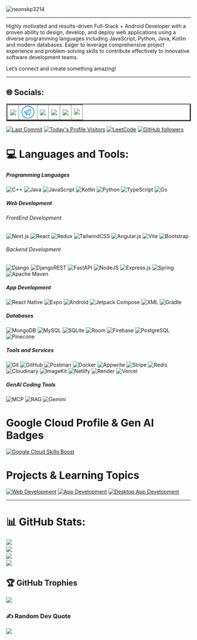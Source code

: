 
<!-- <img src="https://github.com/user-attachments/assets/86295a53-99e6-400f-ace4-ce49973570e3" alt="Image description" width="1020" height="350" /> -->
<img width="2048" height="512" alt="neonskp3214" src="https://github.com/user-attachments/assets/a4deb862-102a-440f-9043-a0eb389c1041" />

---

Highly motivated and results-driven Full-Stack + Android Developer with a proven ability to design, develop, and deploy web applications using a diverse programming languages including JavaScript, Python, Java, Kotlin and modern databases.
Eager to leverage comprehensive project experience and problem-solving skills to contribute effectively to innovative software development teams.

Let’s connect and create something amazing!

---

## 🌐 Socials:
<table border="3" radius="20">
  <td><a href="https://wa.me/7237890715" target="_blank"> <img align="center" src="https://user-images.githubusercontent.com/74038190/235294019-40007353-6219-4ec5-b661-b3c35136dd0b.gif" width="45px" /> </a></td>
  <td><a href="https://t.me/Skp3214" target="_blank"> <img align="center" src="https://github.com/AkashSingh3031/AkashSingh3031/blob/main/images/Social%20Media/telegram(color).png" width="35px" /> </a></td>
  <td><a href="https://www.linkedin.com/in/skp3214/" target="_blank"> <img align="center" src="https://user-images.githubusercontent.com/74038190/235294012-0a55e343-37ad-4b0f-924f-c8431d9d2483.gif" width="45px" /> </a></td>
  <td><a href="https://www.instagram.com/skprajapati3215/" target="_blank"> <img align="center" src="https://user-images.githubusercontent.com/74038190/235294013-a33e5c43-a01c-43f6-b44d-a406d8b4ab75.gif" width="45px" /> </a></td>
  <td><a href="https://twitter.com/skp3214" target="_blank"> <img align="center" src="https://user-images.githubusercontent.com/74038190/235294011-b8074c31-9097-4a65-a594-4151b58743a8.gif" width="45px" /> </a></td>
  <td><a href="https://mail.google.com/mail/u/0/?fs=1&to=skprajapati3214@gmail.com&tf=cm" target="_blank">  <img src="https://img.icons8.com/?size=100&id=P7UIlhbpWzZm&format=png&color=000000" width="35px"/> </a></td>
</table>


[![Last Commit](https://custom-icon-badges.demolab.com/github/last-commit/skp3214/skp3214?style=plastic&logo=history)](https://github.com/skp3214/skp3214/commits/master)
[![Today's Profile Visitors](https://hits.sh/github.com/skp3214/skp3214.svg?view=today-total&label=Today's%20Profile%20View&extraCount=0&labelColor=fe3757&logo=github)](https://github.com/skp3214)
[![LeetCode](https://img.shields.io/badge/dynamic/json?style=flat&labelColor=orange&logo=leetcode&logoColor=black&label=Solved&query=solvedOverTotal&url=https://leetcode-badge.vercel.app/api/users/skprajapati3214)](https://leetcode.com/skprajapati3214/)
[![GitHub followers](https://custom-icon-badges.demolab.com/github/followers/skp3214?style=social&logo=followers)](https://github.com/skp3214?tab=followers)


# 💻 Languages and Tools:

##### Programming Languages
![C++](https://img.shields.io/badge/c++-%2300599C.svg?style=for-the-badge&logo=c%2B%2B&logoColor=white)
![Java](https://img.shields.io/badge/java-%23ED8B00.svg?style=for-the-badge&logo=openjdk&logoColor=white) 
![JavaScript](https://img.shields.io/badge/javascript-%23323330.svg?style=for-the-badge&logo=javascript&logoColor=%23F7DF1E) 
![Kotlin](https://img.shields.io/badge/kotlin-%237F52FF.svg?style=for-the-badge&logo=kotlin&logoColor=white)
![Python](https://img.shields.io/badge/python-3670A0?style=for-the-badge&logo=python&logoColor=ffdd54) 
![TypeScript](https://img.shields.io/badge/typescript-%23007ACC.svg?style=for-the-badge&logo=typescript&logoColor=white) 
![Go](https://img.shields.io/badge/go-0A2540.svg?style=for-the-badge&logo=go&logoColor=white)

##### Web Development
###### FrontEnd Development
![Next.js](https://img.shields.io/badge/Next.js-000000?style=for-the-badge&logo=nextdotjs&logoColor=white)
![React](https://img.shields.io/badge/react-%2320232a.svg?style=for-the-badge&logo=react&logoColor=%2361DAFB) 
![Redux](https://img.shields.io/badge/redux-%23593d88.svg?style=for-the-badge&logo=redux&logoColor=white)
![TailwindCSS](https://img.shields.io/badge/tailwindcss-%2338B2AC.svg?style=for-the-badge&logo=tailwind-css&logoColor=white)
![Angular.js](https://img.shields.io/badge/angular.js-%23E23237.svg?style=for-the-badge&logo=angularjs&logoColor=white) 
![Vite](https://img.shields.io/badge/vite-%23646CFF.svg?style=for-the-badge&logo=vite&logoColor=white)
![Bootstrap](https://img.shields.io/badge/bootstrap-%238511FA.svg?style=for-the-badge&logo=bootstrap&logoColor=white) 


###### Backend Development
![Django](https://img.shields.io/badge/django-%23092E20.svg?style=for-the-badge&logo=django&logoColor=white) 
 ![DjangoREST](https://img.shields.io/badge/DJANGO-REST-ff1709?style=for-the-badge&logo=django&logoColor=white&color=ff1709&labelColor=gray)
 ![FastAPI](https://img.shields.io/badge/fastapi-00C897.svg?style=for-the-badge&logo=fastapi&logoColor=white)
 ![NodeJS](https://img.shields.io/badge/node.js-6DA55F?style=for-the-badge&logo=node.js&logoColor=white) 
 ![Express.js](https://img.shields.io/badge/express.js-%23404d59.svg?style=for-the-badge&logo=express&logoColor=%2361DAFB)
 ![Spring](https://img.shields.io/badge/spring-%236DB33F.svg?style=for-the-badge&logo=spring&logoColor=white)  
 ![Apache Maven](https://img.shields.io/badge/Apache%20Maven-C71A36?style=for-the-badge&logo=Apache%20Maven&logoColor=white)

##### App Development
![React Native](https://img.shields.io/badge/react_native-%2320232a.svg?style=for-the-badge&logo=react&logoColor=%2361DAFB) 
![Expo](https://img.shields.io/badge/expo-1C1E24?style=for-the-badge&logo=expo&logoColor=#D04A37)
![Android](https://img.shields.io/badge/Android-38b000.svg?style=for-the-badge&logo=Android&logoColor=white)
![Jetpack Compose](https://img.shields.io/badge/jetpack-compose-3772ff.svg?style=for-the-badge&logo=jetpack-compose&logoColor=70e000)
![XML](https://img.shields.io/badge/xml-pink.svg?style=for-the-badge&logo=XML&logoColor=white)
![Gradle](https://img.shields.io/badge/Gradle-02303A.svg?style=for-the-badge&logo=Gradle&logoColor=white)

##### Databases
![MongoDB](https://img.shields.io/badge/MongoDB-%234ea94b.svg?style=for-the-badge&logo=mongodb&logoColor=white) 
![MySQL](https://img.shields.io/badge/mysql-4479A1.svg?style=for-the-badge&logo=mysql&logoColor=white) 
![SQLite](https://img.shields.io/badge/sqlite-%2307405e.svg?style=for-the-badge&logo=sqlite&logoColor=white) 
![Room](https://img.shields.io/badge/room-%23F24E1E.svg?style=for-the-badge&logo=room&logoColor=white) 
![Firebase](https://img.shields.io/badge/firebase-a08021?style=for-the-badge&logo=firebase&logoColor=ffcd34)
![PostgreSQL](https://img.shields.io/badge/PostgreSQL-4169E1?style=for-the-badge&logo=postgresql&logoColor=white)
![Pinecone](https://img.shields.io/badge/Pinecone-0052CC?style=for-the-badge&logo=pinecone&logoColor=white)

##### Tools and Services
![Git](https://img.shields.io/badge/git-%23F05033.svg?style=for-the-badge&logo=git&logoColor=white) 
 ![GitHub](https://img.shields.io/badge/github-%23121011.svg?style=for-the-badge&logo=github&logoColor=white) 
 ![Postman](https://img.shields.io/badge/Postman-FF6C37?style=for-the-badge&logo=postman&logoColor=white)
![Docker](https://img.shields.io/badge/Docker-0db7ed?style=for-the-badge&logo=docker&logoColor=white)
![Appwrite](https://img.shields.io/badge/Appwrite-F02E65?style=for-the-badge&logo=appwrite&logoColor=white)
![Stripe](https://img.shields.io/badge/Stripe-626CD9?style=for-the-badge&logo=stripe&logoColor=white)
![Redis](https://img.shields.io/badge/Redis-DC382D?style=for-the-badge&logo=redis&logoColor=white)
![Cloudinary](https://img.shields.io/badge/Cloudinary-4285F4?style=for-the-badge&logo=cloudinary&logoColor=white)
![ImageKit](https://img.shields.io/badge/ImageKit-1C7CD6?style=for-the-badge&logo=imagekit&logoColor=white)
![Netlify](https://img.shields.io/badge/netlify-%23000000.svg?style=for-the-badge&logo=netlify&logoColor=#00C7B7) 
 ![Render](https://img.shields.io/badge/Render-%46E3B7.svg?style=for-the-badge&logo=render&logoColor=white)
 ![Vercel](https://img.shields.io/badge/vercel-%23000000.svg?style=for-the-badge&logo=vercel&logoColor=white) 
 
##### GenAI Coding Tools

![MCP](https://img.shields.io/badge/MCP-2E7D32?style=for-the-badge&logoColor=white)
![RAG](https://img.shields.io/badge/RAG-512DA8?style=for-the-badge&logoColor=white)
![Gemini](https://img.shields.io/badge/Gemini-%23007BFF.svg?style=for-the-badge&logo=Google&logoColor=white)


# Google Cloud Profile & Gen AI Badges

[![Google Cloud Skills Boost](https://img.shields.io/badge/Google%20Cloud%20Skills%20Boost-Profile-blue?style=for-the-badge&logo=googlecloud&logoColor=white)](https://www.cloudskillsboost.google/public_profiles/f7f49c59-0076-4d02-af8d-a33303d78d05)


# Projects & Learning Topics

[![Web Development](https://img.shields.io/badge/Web%20Development-Projects-green?style=for-the-badge&logo=googlecloud&logoColor=white)](/webdev.md) 
[![App Development](https://img.shields.io/badge/App%20Development-Projects-yellow?style=for-the-badge&logo=googlecloud&logoColor=white)](/appdev.md) 
[![Desktop App Development](https://img.shields.io/badge/Desktop%20App%20Development-Projects-blue?style=for-the-badge&logo=googlecloud&logoColor=white)](/desktopdev.md)

---

# 📊 GitHub Stats:
![](https://github-readme-stats.vercel.app/api?username=skp3214&theme=flag-india&hide_border=false&include_all_commits=false&count_private=false)<br/>
![](https://github-readme-stats.vercel.app/api?username=skp3214&theme=flag-india&hide_border=false&include_all_commits=true&count_private=true)<br/>
![](https://github-readme-streak-stats.herokuapp.com/?user=skp3214&theme=flag-india&hide_border=false)<br/>
![](https://github-readme-stats.vercel.app/api/top-langs/?username=skp3214&theme=flag-india&hide_border=false&include_all_commits=false&count_private=false&layout=compact)

## 🏆 GitHub Trophies
![](https://github-profile-trophy.vercel.app/?username=skp3214&theme=dark&no-frame=false&no-bg=false&margin-w=4)

### ✍️ Random Dev Quote
![](https://quotes-github-readme.vercel.app/api?type=horizontal&theme=light)
